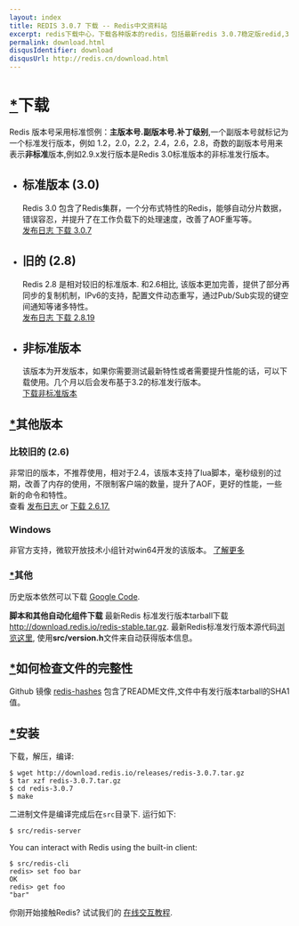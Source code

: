 ```yaml
---
layout: index
title: REDIS 3.0.7 下载 -- Redis中文资料站
excerpt: redis下载中心，下载各种版本的redis，包括最新redis 3.0.7稳定版redid,3.0.7-Beta版本以及win32/64版本
permalink: download.html
disqusIdentifier: download
disqusUrl: http://redis.cn/download.html
---
```



<div class='text'>          
   <div class="text">
          <span id="download" class="anchor"></span><h1><a href="download.html#download" class="anchor-link">*</a>下载</h1>
          <p>
            Redis 版本号采用标准惯例：<strong>主版本号.副版本号.补丁级别</strong>,一个副版本号就标记为一个标准发行版本，例如 1.2，2.0，2.2，2.4，2.6，2.8，奇数的副版本号用来表示<strong>非标准</strong>版本,例如2.9.x发行版本是Redis 3.0标准版本的非标准发行版本。
          </p>
          <ul class="download-versions">
            <li>
              <h2>
                标准版本
                <span class="download-version">(3.0)</span>
              </h2>
              Redis 3.0 包含了Redis集群，一个分布式特性的Redis，能够自动分片数据，错误容忍，并提升了在工作负载下的处理速度，改善了AOF重写等。
              <div class="download-links">
                <a class="download-link" href="https://raw.githubusercontent.com/antirez/redis/3.0/00-RELEASENOTES">
                  <i class="fa fa-file-text-o"></i>
                  发布日志
                </a>
                <a class="download-link" href="http://download.redis.io/releases/redis-3.0.7.tar.gz">
                  <i class="fa fa-arrow-circle-o-down"></i>
                  下载 3.0.7
                </a>
              </div>
            </li>
            <li>
              <h2>
                旧的
                <span class="download-version">(2.8)</span>
              </h2>
              Redis 2.8 是相对较旧的标准版本. 和2.6相比, 该版本更加完善，提供了部分再同步的复制机制，IPv6的支持，配置文件动态重写，通过Pub/Sub实现的键空间通知等诸多特性。
              <div class="download-links">
                <a class="download-link" href="https://raw.githubusercontent.com/antirez/redis/2.8/00-RELEASENOTES">
                  <i class="fa fa-file-text-o"></i>
                  发布日志
                </a>
                <a class="download-link" href="https://github.com/antirez/redis/archive/2.8.19.tar.gz">
                  <i class="fa fa-arrow-circle-o-down"></i>
                  下载 2.8.19
                </a>
              </div>
            </li>
            <li>
              <h2>
                非标准版本
              </h2>
              该版本为开发版本，如果你需要测试最新特性或者需要提升性能的话，可以下载使用。几个月以后会发布基于3.2的标准发行版本。
              <div class="download-links">
                <a class="download-link" href="https://github.com/antirez/redis/archive/unstable.tar.gz">
                  <i class="fa fa-arrow-circle-o-down"></i>
                  下载非标准版本
                </a>
              </div>
            </li>
          </ul>
          <span id="other-versions" class="anchor"></span><h2><a href="http://redis.cn/download.html#other-versions" class="anchor-link">*</a>其他版本</h2>
          <h3>
            比较旧的
            <span class="download-version">(2.6)</span>
          </h3>
          非常旧的版本，不推荐使用，相对于2.4，该版本支持了lua脚本，毫秒级别的过期，改善了内存的使用，不限制客户端的数量，提升了AOF，更好的性能，一些新的命令和特性。
          <br>
           查看
          <a href="https://raw.githubusercontent.com/antirez/redis/2.6/00-RELEASENOTES">
            发布日志
          </a>
          or
          <a href="http://download.redis.io/releases/redis-2.6.17.tar.gz">
            下载 2.6.17.
          </a>
          <h3>
            Windows
          </h3>
          非官方支持，微软开放技术小组针对win64开发的该版本。
          <a href="https://github.com/MSOpenTech/redis">了解更多</a>
          <span id="other" class="anchor"></span><h3><a href="http://redis.cn/download.html#other" class="anchor-link">*</a>其他</h3>
          历史版本依然可以下载
          <a href="https://code.google.com/p/redis/downloads/list?can=1">Google Code</a>.
          <p>
            <strong>脚本和其他自动化组件下载</strong>
            最新Redis 标准发行版本tarball下载
            <a href="http://download.redis.io/redis-stable.tar.gz">http://download.redis.io/redis-stable.tar.gz</a>.
            最新Redis标准发行版本源代码<a href="http://download.redis.io/redis-stable">浏览这里</a>,
            使用<strong>src/version.h</strong>文件来自动获得版本信息。
          </p>
          <span id="how-to-verify-files-for-integrity" class="anchor"></span><h2><a href="http://redis.cn/download.html#how-to-verify-files-for-integrity" class="anchor-link">*</a>如何检查文件的完整性</h2>
          <p>
            Github 镜像
            <a href="https://github.com/antirez/redis-hashes/blob/master/README">redis-hashes</a>
            包含了README文件,文件中有发行版本tarball的SHA1值。
          </p>
          <span id="installation" class="anchor"></span><h2><a href="http://redis.cn/download.html#installation" class="anchor-link">*</a>安装</h2>
          <p>下载，解压，编译:</p>
          <pre><code>$ wget http://download.redis.io/releases/redis-3.0.7.tar.gz
$ tar xzf redis-3.0.7.tar.gz
$ cd redis-3.0.7
$ make</code></pre>
          <p>
            二进制文件是编译完成后在<code>src</code>目录下. 运行如下:
          </p>
          <pre><code>$ src/redis-server</code></pre>
          <p>You can interact with Redis using the built-in client:</p>
          <pre><code>$ src/redis-cli
redis&gt; set foo bar
OK
redis&gt; get foo
"bar"</code></pre>
          <p>
            你刚开始接触Redis? 试试我们的
            <a href="http://try.redis-db.com/">在线交互教程</a>.
          </p>
        </div>
        </div>